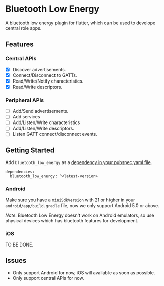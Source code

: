 # Bluetooth Low Energy

A bluetooth low energy plugin for flutter, which can be used to develope central role apps.

## Features

### Central APIs
- [x] Discover advertisements.
- [x] Connect/Disconnect to GATTs.
- [x] Read/Write/Notify characteristics.
- [x] Read/Write descriptors.

### Peripheral APIs
- [ ] Add/Send advertisements.
- [ ] Add services
- [ ] Add/Listen/Write characteristics
- [ ] Add/Listen/Write descriptors.
- [ ] Listen GATT connect/disconnect events.

## Getting Started

Add `bluetooth_low_energy` as a [dependency in your pubspec.yaml file](https://flutter.dev/using-packages/).

```
dependencies:
  bluetooth_low_energy: ^<latest-version>
```

### Android

Make sure you have a `miniSdkVersion` with 21 or higher in your `android/app/build.gradle` file, now we only support Android 5.0 or above.

*Note*: Bluetooth Low Energy doesn't work on Android emulators, so use physical devices which has bluetooth features for development.

### iOS

TO BE DONE.

## Issues

- Only support Android for now, iOS will available as soon as possible.
- Only support central APIs for now.

